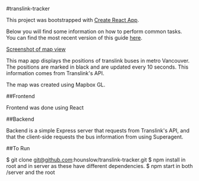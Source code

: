#translink-tracker

This project was bootstrapped with [Create React App](https://github.com/facebookincubator/create-react-app).

Below you will find some information on how to perform common tasks.<br>
You can find the most recent version of this guide [here](https://github.com/facebookincubator/create-react-app/blob/master/packages/react-scripts/template/README.md).

[Screenshot of map view](https://github.com/hounslow/translink-tracker/blob/master/images/map-screen.png)

This map app displays the positions of translink buses in metro Vancouver. The positions are marked in black and are updated every 10 seconds. This information comes from Translink's API.

The map was created using Mapbox GL.

##Frontend

Frontend was done using React

##Backend

Backend is a simple Express server that requests from Translink's API, and that the client-side requests the bus information from using Superagent.

##To Run

$ git clone git@github.com:hounslow/translink-tracker.git
$ npm install in root and in server as these have different dependencies.
$ npm start in both /server and the root
